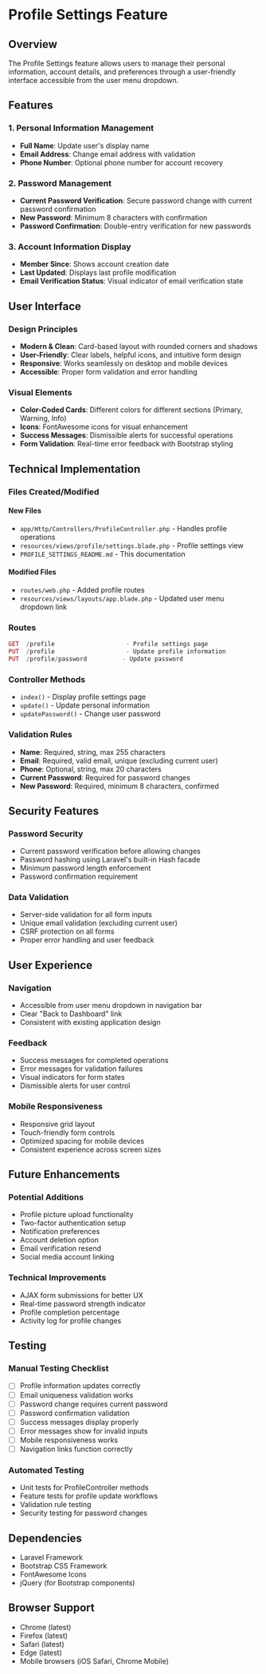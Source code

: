 # Profile Settings Feature

## Overview
The Profile Settings feature allows users to manage their personal information, account details, and preferences through a user-friendly interface accessible from the user menu dropdown.

## Features

### 1. Personal Information Management
- **Full Name**: Update user's display name
- **Email Address**: Change email address with validation
- **Phone Number**: Optional phone number for account recovery

### 2. Password Management
- **Current Password Verification**: Secure password change with current password confirmation
- **New Password**: Minimum 8 characters with confirmation
- **Password Confirmation**: Double-entry verification for new passwords

### 3. Account Information Display
- **Member Since**: Shows account creation date
- **Last Updated**: Displays last profile modification
- **Email Verification Status**: Visual indicator of email verification state

## User Interface

### Design Principles
- **Modern & Clean**: Card-based layout with rounded corners and shadows
- **User-Friendly**: Clear labels, helpful icons, and intuitive form design
- **Responsive**: Works seamlessly on desktop and mobile devices
- **Accessible**: Proper form validation and error handling

### Visual Elements
- **Color-Coded Cards**: Different colors for different sections (Primary, Warning, Info)
- **Icons**: FontAwesome icons for visual enhancement
- **Success Messages**: Dismissible alerts for successful operations
- **Form Validation**: Real-time error feedback with Bootstrap styling

## Technical Implementation

### Files Created/Modified

#### New Files
- `app/Http/Controllers/ProfileController.php` - Handles profile operations
- `resources/views/profile/settings.blade.php` - Profile settings view
- `PROFILE_SETTINGS_README.md` - This documentation

#### Modified Files
- `routes/web.php` - Added profile routes
- `resources/views/layouts/app.blade.php` - Updated user menu dropdown link

### Routes
```php
GET  /profile                    - Profile settings page
PUT  /profile                    - Update profile information
PUT  /profile/password          - Update password
```

### Controller Methods
- `index()` - Display profile settings page
- `update()` - Update personal information
- `updatePassword()` - Change user password

### Validation Rules
- **Name**: Required, string, max 255 characters
- **Email**: Required, valid email, unique (excluding current user)
- **Phone**: Optional, string, max 20 characters
- **Current Password**: Required for password changes
- **New Password**: Required, minimum 8 characters, confirmed

## Security Features

### Password Security
- Current password verification before allowing changes
- Password hashing using Laravel's built-in Hash facade
- Minimum password length enforcement
- Password confirmation requirement

### Data Validation
- Server-side validation for all form inputs
- Unique email validation (excluding current user)
- CSRF protection on all forms
- Proper error handling and user feedback

## User Experience

### Navigation
- Accessible from user menu dropdown in navigation bar
- Clear "Back to Dashboard" link
- Consistent with existing application design

### Feedback
- Success messages for completed operations
- Error messages for validation failures
- Visual indicators for form states
- Dismissible alerts for user control

### Mobile Responsiveness
- Responsive grid layout
- Touch-friendly form controls
- Optimized spacing for mobile devices
- Consistent experience across screen sizes

## Future Enhancements

### Potential Additions
- Profile picture upload functionality
- Two-factor authentication setup
- Notification preferences
- Account deletion option
- Email verification resend
- Social media account linking

### Technical Improvements
- AJAX form submissions for better UX
- Real-time password strength indicator
- Profile completion percentage
- Activity log for profile changes

## Testing

### Manual Testing Checklist
- [ ] Profile information updates correctly
- [ ] Email uniqueness validation works
- [ ] Password change requires current password
- [ ] Password confirmation validation
- [ ] Success messages display properly
- [ ] Error messages show for invalid inputs
- [ ] Mobile responsiveness works
- [ ] Navigation links function correctly

### Automated Testing
- Unit tests for ProfileController methods
- Feature tests for profile update workflows
- Validation rule testing
- Security testing for password changes

## Dependencies
- Laravel Framework
- Bootstrap CSS Framework
- FontAwesome Icons
- jQuery (for Bootstrap components)

## Browser Support
- Chrome (latest)
- Firefox (latest)
- Safari (latest)
- Edge (latest)
- Mobile browsers (iOS Safari, Chrome Mobile)
